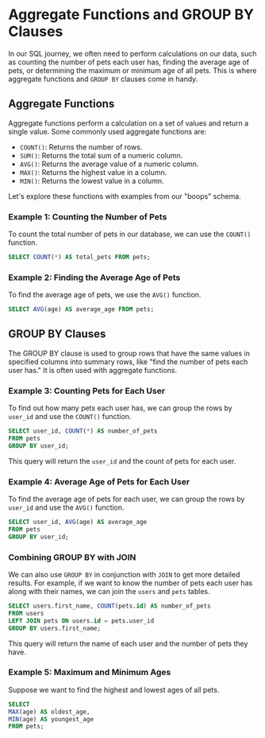 # Aggregate Functions and GROUP BY Clauses

In our SQL journey, we often need to perform calculations on our data, such as counting the number of pets each user has, finding the average age of pets, or determining the maximum or minimum age of all pets. This is where aggregate functions and `GROUP BY` clauses come in handy.

## Aggregate Functions

Aggregate functions perform a calculation on a set of values and return a single value. Some commonly used aggregate functions are:

- `COUNT()`: Returns the number of rows.
- `SUM()`: Returns the total sum of a numeric column.
- `AVG()`: Returns the average value of a numeric column.
- `MAX()`: Returns the highest value in a column.
- `MIN()`: Returns the lowest value in a column.

Let's explore these functions with examples from our "boops" schema.

### Example 1: Counting the Number of Pets

To count the total number of pets in our database, we can use the `COUNT()` function.

```sql
SELECT COUNT(*) AS total_pets FROM pets;
```

### Example 2: Finding the Average Age of Pets

To find the average age of pets, we use the `AVG()` function.

```sql
SELECT AVG(age) AS average_age FROM pets;
```

## GROUP BY Clauses
The GROUP BY clause is used to group rows that have the same values in specified columns into summary rows, like "find the number of pets each user has." It is often used with aggregate functions.

### Example 3: Counting Pets for Each User

To find out how many pets each user has, we can group the rows by `user_id` and use the `COUNT()` function.

```sql
SELECT user_id, COUNT(*) AS number_of_pets
FROM pets
GROUP BY user_id;
```

This query will return the `user_id` and the count of pets for each user.

### Example 4: Average Age of Pets for Each User

To find the average age of pets for each user, we can group the rows by `user_id` and use the `AVG()` function.

```sql
SELECT user_id, AVG(age) AS average_age
FROM pets
GROUP BY user_id;
```

### Combining GROUP BY with JOIN

We can also use `GROUP BY` in conjunction with `JOIN` to get more detailed results. For example, if we want to know the number of pets each user has along with their names, we can join the `users` and `pets` tables.

```sql
SELECT users.first_name, COUNT(pets.id) AS number_of_pets
FROM users
LEFT JOIN pets ON users.id = pets.user_id
GROUP BY users.first_name;
```

This query will return the name of each user and the number of pets they have.

### Example 5: Maximum and Minimum Ages

Suppose we want to find the highest and lowest ages of all pets.

```sql
SELECT
MAX(age) AS oldest_age,
MIN(age) AS youngest_age
FROM pets;
```
